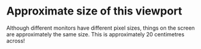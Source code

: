 # Approximate size of this viewport

Although different monitors have different pixel sizes, things on the screen are
approximately the same size. This is approximately 20 centimetres across!
